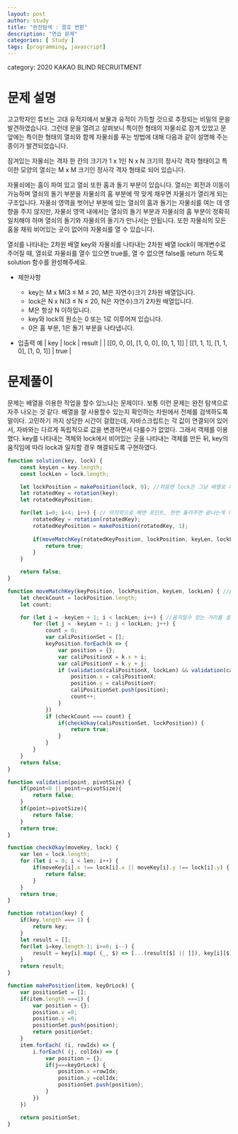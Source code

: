 ```yaml
---
layout: post
author: study
title: "완전탐색 : 괄호 변환"
description: "연습 문제"
categories: [ Study ]
tags: [programming, javascript]
---
```

category: 2020 KAKAO BLIND RECRUITMENT


# 문제 설명
 고고학자인 튜브는 고대 유적지에서 보물과 유적이 가득할 것으로 추정되는 비밀의 문을 발견하였습니다. 그런데 문을 열려고 살펴보니 특이한 형태의 자물쇠로 잠겨 있었고 문 앞에는 특이한 형태의 열쇠와 함께 자물쇠를 푸는 방법에 대해 다음과 같이 설명해 주는 종이가 발견되었습니다.

 잠겨있는 자물쇠는 격자 한 칸의 크기가 1 x 1인 N x N 크기의 정사각 격자 형태이고 특이한 모양의 열쇠는 M x M 크기인 정사각 격자 형태로 되어 있습니다.

 자물쇠에는 홈이 파여 있고 열쇠 또한 홈과 돌기 부분이 있습니다. 열쇠는 회전과 이동이 가능하며 열쇠의 돌기 부분을 자물쇠의 홈 부분에 딱 맞게 채우면 자물쇠가 열리게 되는 구조입니다. 자물쇠 영역을 벗어난 부분에 있는 열쇠의 홈과 돌기는 자물쇠를 여는 데 영향을 주지 않지만, 자물쇠 영역 내에서는 열쇠의 돌기 부분과 자물쇠의 홈 부분이 정확히 일치해야 하며 열쇠의 돌기와 자물쇠의 돌기가 만나서는 안됩니다. 또한 자물쇠의 모든 홈을 채워 비어있는 곳이 없어야 자물쇠를 열 수 있습니다.

 열쇠를 나타내는 2차원 배열 key와 자물쇠를 나타내는 2차원 배열 lock이 매개변수로 주어질 때, 열쇠로 자물쇠를 열수 있으면 true를, 열 수 없으면 false를 return 하도록 solution 함수를 완성해주세요.

 - 제한사항
   - key는 M x M(3 ≤ M ≤ 20, M은 자연수)크기 2차원 배열입니다.
   - lock은 N x N(3 ≤ N ≤ 20, N은 자연수)크기 2차원 배열입니다.
   - M은 항상 N 이하입니다.
   - key와 lock의 원소는 0 또는 1로 이루어져 있습니다.
   - 0은 홈 부분, 1은 돌기 부분을 나타냅니다.


 - 입출력 예
 | key | lock | result |
 | [[0, 0, 0], [1, 0, 0], [0, 1, 1]] | [[1, 1, 1], [1, 1, 0], [1, 0, 1]] | true |
 
 
# 문제풀이
  
  문제는 배열을 이용한 작업을 할수 있느냐는 문제이다. 보통 이런 문제는 완전 탐색으로 자주 나오는 것 같다. 배열을 잘 사용할수 있는지 확인하는 차원에서 전체를 검색하도록 말이다.
  고민하기 까지 상당한 시간이 걸렸는데, 자바스크립트는 각 값이 연결되어 있어서, 자바와는 다르게 독립적으로 값을 변경하면서 다룰수가 없었다. 그래서 객체를 이용했다.
  key를 나타내는 객체와 lock에서 비어있는 곳을 나타내는 객체를 만든 뒤, key의 움직임에 따라 lock과 일치할 경우 해결되도록 구현하였다.


```javascript
function solution(key, lock) {
    const keyLen = key.length;
    const lockLen = lock.length;

    let lockPosition = makePosition(lock, 0); //처음엔 lock은 그냥 배열로 해결하려고 했는데, 배열 값을 따로 받아서 바꾸려니 값이 이어져서 바뀌어 버려서 그냥 이것 또한 객체로 만들었다.
    let rotatedKey = rotation(key);
    let rotatedKeyPosition;

    for(let i=0; i<4; i++) { // 마지막으로 헤멘 포인트, 한번 돌려주면 끝나는게 아니라 네번 모두 돌려줘야 한다. 생각해 보면 당연하다.
        rotatedKey = rotation(rotatedKey);
        rotatedKeyPosition = makePosition(rotatedKey, 1);
        
        if(moveMatchKey(rotatedKeyPosition, lockPosition, keyLen, lockLen)) {
            return true;
        }
    }

    return false;
}

function moveMatchKey(keyPosition, lockPosition, keyLen, lockLen) { //position으로 받아오니 key의 size와 lock의 size가 필요해졌다.
    let checkCount = lockPosition.length;
    let count;

    for (let i = -keyLen + 1; i < lockLen; i++) { //움직일수 있는 거리를 설정함. (key size)
        for (let j = -keyLen + 1; j < lockLen; j++) {
            count = 0;
            var caliPositionSet = [];
            keyPosition.forEach(k => {
                var position = {};
                var caliPositionX = k.x + i;
                var caliPositionY = k.y + j;
                if (validation(caliPositionX, lockLen) && validation(caliPositionY, lockLen)) { //lockSize 안에 들어와야 하므로 lockSize가 필요
                    position.x = caliPositionX;
                    position.y = caliPositionY;
                    caliPositionSet.push(position);
                    count++;
                }
            })
            if (checkCount === count) {
                if(checkOkay(caliPositionSet, lockPosition)) {
                    return true;
                }
            }
        }
    }
    return false;
}

function validation(point, pivotSize) {
    if(point<0 || point>=pivotSize){
        return false;
    }
    if(point>=pivotSize){
        return false;
    }
    return true;
} 

function checkOkay(moveKey, lock) {
    var len = lock.length;
    for (let i = 0; i < len; i++) {
        if(moveKey[i].x !== lock[i].x || moveKey[i].y !== lock[i].y) { //완벽히 같아야 인정
            return false;
        } 
    }
    return true;
}

function rotation(key) {
    if(key.length === 1) {
        return key;
    }
    let result = [];
    for(let i=key.length-1; i>=0; i--) {
        result = key[i].map( (_, $) => [...(result[$] || []), key[i][$]]); //잘쓰이는 rotation
    }
    return result; 
}

function makePosition(item, keyOrLock) {
    var positionSet = [];
    if(item.length ===1) {
        var position = {};
        position.x =0;
        position.y =0;
        positionSet.push(position);
        return positionSet;
    }
    item.forEach( (i, rowIdx) => {
        i.forEach( (j, colIdx) => {
            var position = {};
            if(j===keyOrLock) {
                position.x =rowIdx;
                position.y =colIdx;
                positionSet.push(position);
            }
        })
    })

    return positionSet;
}
```

